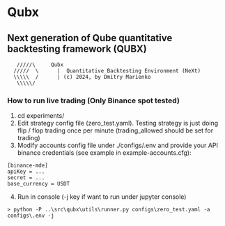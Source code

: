 # Qubx

## Next generation of Qube quantitative backtesting framework (QUBX)
```          
   /////\     Qubx  
  /////  \      |  Quantitative Backtesting Environment (NeXt)
  \\\\\  /      | (c) 2024, by Dmitry Marienko
   \\\\\/    
```                                          
### How to run live trading (Only Binance spot tested)
1. cd experiments/
2. Edit strategy config file (zero_test.yaml). Testing strategy is just doing flip / flop trading once per minute (trading_allowed should be set for trading)
3. Modify accounts config file under ./configs/.env and provide your API binance credentials (see example in example-accounts.cfg):
```
[binance-mde]
apiKey = ...
secret = ...
base_currency = USDT
```
4. Run in console (-j key if want to run under jupyter console)

```
> python -P ..\src\qubx\utils\runner.py configs\zero_test.yaml -a configs\.env -j 
```
